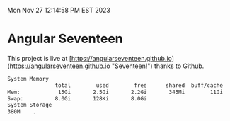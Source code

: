 Mon Nov 27 12:14:58 PM EST 2023

# Angular Seventeen


This project is live at [https://angularseventeen.github.io](https://angularseventeen.github.io "Seventeen!") thanks to Github.

```bash
System Memory
               total        used        free      shared  buff/cache   available
Mem:            15Gi       2.5Gi       2.2Gi       345Mi        11Gi        12Gi
Swap:          8.0Gi       128Ki       8.0Gi
System Storage
380M	.
